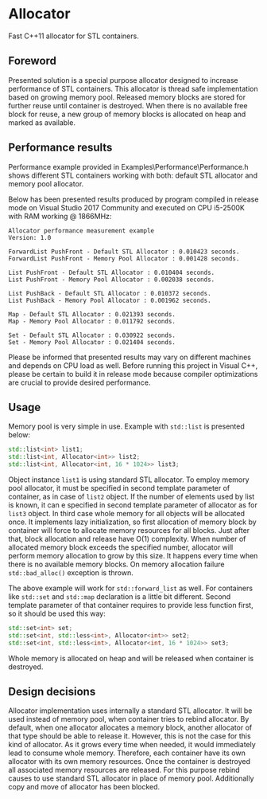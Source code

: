 # Allocator

Fast C++11 allocator for STL containers.


## Foreword

Presented solution is a special purpose allocator designed to increase performance of STL containers. This allocator is thread safe implementation based on growing memory pool. Released memory blocks are stored for further reuse until container is destroyed. When there is no available free block for reuse, a new group of memory blocks is allocated on heap and marked as available.


##  Performance results

Performance example provided in Examples\Performance\Performance.h shows different STL containers working with both: default STL allocator and memory pool allocator.

Below has been presented results produced by program compiled in release mode on Visual Studio 2017 Community and executed on CPU i5-2500K with RAM working @ 1866MHz:

```
Allocator performance measurement example
Version: 1.0

ForwardList PushFront - Default STL Allocator : 0.010423 seconds.
ForwardList PushFront - Memory Pool Allocator : 0.001428 seconds.

List PushFront - Default STL Allocator : 0.010404 seconds.
List PushFront - Memory Pool Allocator : 0.002038 seconds.

List PushBack - Default STL Allocator : 0.010372 seconds.
List PushBack - Memory Pool Allocator : 0.001962 seconds.

Map - Default STL Allocator : 0.021393 seconds.
Map - Memory Pool Allocator : 0.011792 seconds.

Set - Default STL Allocator : 0.030922 seconds.
Set - Memory Pool Allocator : 0.021404 seconds.
```

Please be informed that presented results may vary on different machines and depends on CPU load as well. Before running this project in Visual C++, please be certain to build it in release mode because compiler optimizations are crucial to provide desired performance.


## Usage

Memory pool is very simple in use. Example with `std::list` is presented below:

```C++
std::list<int> list1;
std::list<int, Allocator<int>> list2;
std::list<int, Allocator<int, 16 * 1024>> list3;
```

Object instance `list1` is using standard STL allocator. To employ memory pool allocator, it must be specified in second template parameter of container, as in case of `list2` object. If the number of elements used by list is known, it can e specified in second template parameter of allocator as for `list3` object. In third case whole memory for all objects will be allocated once. It implements lazy initialization, so first allocation of memory block by container will force to allocate memory resources for all blocks. Just after that, block allocation and release have O(1) complexity. When number of allocated memory block exceeds the specified number, allocator will perform memory allocation to grow by this size. It happens every time when there is no available memory blocks. On memory allocation failure `std::bad_alloc()` exception is thrown.

The above example will work for `std::forward_list` as well. For containers like `std::set` and `std::map` declaration is a little bit different. Second template parameter of that container requires to provide less function first, so it should be used this way:

```C++
std::set<int> set;
std::set<int, std::less<int>, Allocator<int>> set2;
std::set<int, std::less<int>, Allocator<int, 16 * 1024>> set3;
```

Whole memory is allocated on heap and will be released when container is destroyed.


## Design decisions

Allocator implementation uses internally a standard STL allocator. It will be used instead of memory pool, when container tries to rebind allocator. By default, when one allocator allocates a memory block, another allocator of that type should be able to release it. However, this is not the case for this kind of allocator. As it grows every time when needed, it would immediately lead to consume whole memory. Therefore, each container have its own allocator with its own memory resources. Once the container is destroyed all associated memory resources are released. For this purpose rebind causes to use standard STL allocator in place of memory pool. Additionally copy and move of allocator has been blocked.

